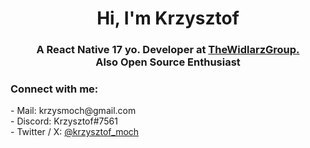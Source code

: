 <h1 align="center">Hi, I'm Krzysztof</h1>
<h3 align="center">A React Native 17 yo. Developer at <a href="https://thewidlarzgroup.com/">TheWidlarzGroup.</a> <br> Also Open Source Enthusiast</h3>

<h3 align="left">Connect with me:</h3>
- Mail: krzysmoch@gmail.com <br>
- Discord: Krzysztof#7561 <br>
- Twitter / X: <a href="https://twitter.com/krzysztof_moch">@krzysztof_moch</a>
